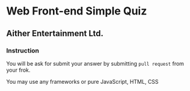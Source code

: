 # Web Front-end Simple Quiz

## Aither Entertainment Ltd.

### Instruction

You will be ask for submit your answer by submitting `pull request` from your frok.

You may use any frameworks or pure JavaScript, HTML, CSS
